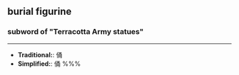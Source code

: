 ## burial figurine
### subword of "Terracotta Army statues"
---
- **Traditional:**: 俑
- **Simplified:**: 俑
%%%
